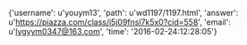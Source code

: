 {'username': u'youym13', 'path': u'wd1197/1197.html', 'answer': u'https://piazza.com/class/i5j09fnsl7k5x0?cid=558', 'email': u'lygyym0347@163.com', 'time': '2016-02-24:12:28:05'}